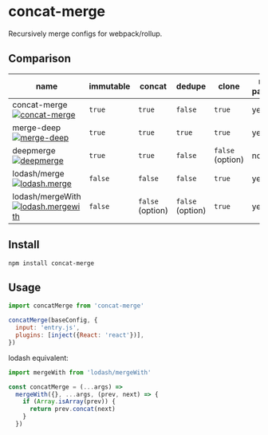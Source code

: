 # concat-merge

Recursively merge configs for webpack/rollup.

## Comparison

| name                                                                                                                                                     | immutable | concat           | dedupe           | clone            | multiple parameters | recommended |
| -------------------------------------------------------------------------------------------------------------------------------------------------------- | --------- | ---------------- | ---------------- | ---------------- | ------------------- | ----------- |
| concat-merge <br> [![concat-merge](https://badgen.net/bundlephobia/minzip/concat-merge)](https://bundlephobia.com/result?p=concat-merge)                 | `true`    | `true`           | `false`          | `true`           | yes                 | yes         |
| merge-deep <br> [![merge-deep](https://badgen.net/bundlephobia/minzip/merge-deep)](https://bundlephobia.com/result?p=merge-deep)                         | `true`    | `true`           | `true`           | `true`           | yes                 | yes         |
| deepmerge <br> [![deepmerge](https://badgen.net/bundlephobia/minzip/deepmerge)](https://bundlephobia.com/result?p=deepmerge)                             | `true`    | `true`           | `false`          | `false` (option) | no                  |             |
| lodash/merge <br> [![lodash.merge](https://badgen.net/bundlephobia/minzip/deepmerge)](https://bundlephobia.com/result?p=deepmerge)                       | `false`   | `false`          | `false`          | `true`           | yes                 |             |
| lodash/mergeWith <br> [![lodash.mergewith](https://badgen.net/bundlephobia/minzip/lodash.mergewith)](https://bundlephobia.com/result?p=lodash.mergewith) | `false`   | `false` (option) | `false` (option) | `true`           | yes                 | yes         |

## Install

```
npm install concat-merge
```

## Usage

```js
import concatMerge from 'concat-merge'

concatMerge(baseConfig, {
  input: 'entry.js',
  plugins: [inject({React: 'react'})],
})
```

lodash equivalent:

```js
import mergeWith from 'lodash/mergeWith'

const concatMerge = (...args) =>
  mergeWith({}, ...args, (prev, next) => {
    if (Array.isArray(prev)) {
      return prev.concat(next)
    }
  })
```
